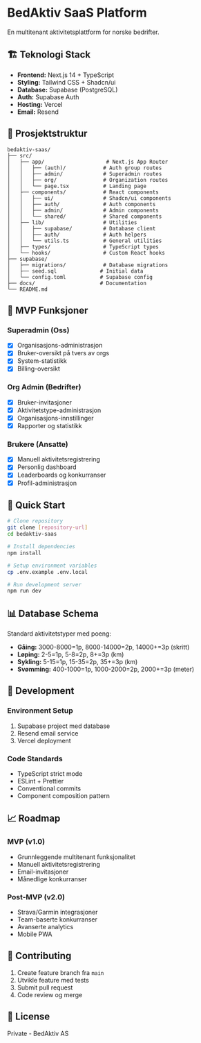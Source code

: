 # BedAktiv SaaS Platform

En multitenant aktivitetsplattform for norske bedrifter.

## 🏗️ Teknologi Stack

- **Frontend:** Next.js 14 + TypeScript
- **Styling:** Tailwind CSS + Shadcn/ui
- **Database:** Supabase (PostgreSQL)
- **Auth:** Supabase Auth
- **Hosting:** Vercel
- **Email:** Resend

## 📁 Prosjektstruktur

```
bedaktiv-saas/
├── src/
│   ├── app/                    # Next.js App Router
│   │   ├── (auth)/            # Auth group routes
│   │   ├── admin/             # Superadmin routes
│   │   ├── org/               # Organization routes
│   │   └── page.tsx           # Landing page
│   ├── components/            # React components
│   │   ├── ui/                # Shadcn/ui components
│   │   ├── auth/              # Auth components
│   │   ├── admin/             # Admin components
│   │   └── shared/            # Shared components
│   ├── lib/                   # Utilities
│   │   ├── supabase/          # Database client
│   │   ├── auth/              # Auth helpers
│   │   └── utils.ts           # General utilities
│   ├── types/                 # TypeScript types
│   └── hooks/                 # Custom React hooks
├── supabase/
│   ├── migrations/            # Database migrations
│   ├── seed.sql              # Initial data
│   └── config.toml           # Supabase config
├── docs/                     # Documentation
└── README.md
```

## 🎯 MVP Funksjoner

### Superadmin (Oss)
- [x] Organisasjons-administrasjon
- [x] Bruker-oversikt på tvers av orgs
- [x] System-statistikk
- [x] Billing-oversikt

### Org Admin (Bedrifter)
- [x] Bruker-invitasjoner
- [x] Aktivitetstype-administrasjon
- [x] Organisasjons-innstillinger
- [x] Rapporter og statistikk

### Brukere (Ansatte)
- [x] Manuell aktivitetsregistrering
- [x] Personlig dashboard
- [x] Leaderboards og konkurranser
- [x] Profil-administrasjon

## 🚀 Quick Start

```bash
# Clone repository
git clone [repository-url]
cd bedaktiv-saas

# Install dependencies
npm install

# Setup environment variables
cp .env.example .env.local

# Run development server
npm run dev
```

## 📊 Database Schema

Standard aktivitetstyper med poeng:
- **Gåing:** 3000-8000=1p, 8000-14000=2p, 14000+=3p (skritt)
- **Løping:** 2-5=1p, 5-8=2p, 8+=3p (km)  
- **Sykling:** 5-15=1p, 15-35=2p, 35+=3p (km)
- **Svømming:** 400-1000=1p, 1000-2000=2p, 2000+=3p (meter)

## 🔧 Development

### Environment Setup
1. Supabase project med database
2. Resend email service
3. Vercel deployment

### Code Standards
- TypeScript strict mode
- ESLint + Prettier
- Conventional commits
- Component composition pattern

## 📈 Roadmap

### MVP (v1.0)
- Grunnleggende multitenant funksjonalitet
- Manuell aktivitetsregistrering
- Email-invitasjoner
- Månedlige konkurranser

### Post-MVP (v2.0)
- Strava/Garmin integrasjoner
- Team-baserte konkurranser
- Avanserte analytics
- Mobile PWA

## 🤝 Contributing

1. Create feature branch fra `main`
2. Utvikle feature med tests
3. Submit pull request
4. Code review og merge

## 📄 License

Private - BedAktiv AS
